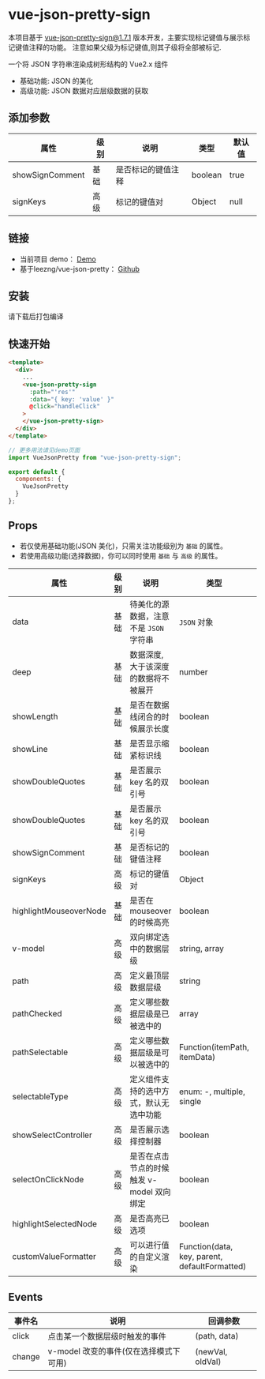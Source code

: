 # vue-json-pretty-sign

本项目基于 vue-json-pretty-sign@1.7.1 版本开发，主要实现标记键值与展示标记键值注释的功能。
注意如果父级为标记键值,则其子级将全部被标记.

一个将 JSON 字符串渲染成树形结构的 Vue2.x 组件

- 基础功能: JSON 的美化
- 高级功能: JSON 数据对应层级数据的获取

## 添加参数

| 属性            | 级别 | 说明               | 类型    | 默认值 |
| --------------- | ---- | ------------------ | ------- | ------ |
| showSignComment | 基础 | 是否标记的键值注释 | boolean | true   |
| signKeys        | 高级 | 标记的键值对       | Object  | null   |

## 链接

- 当前项目 demo： [Demo](https://secretlovez.github.io/vue-json-petty-sign/)
- 基于leezng/vue-json-pretty： [Github](https://github.com/leezng/vue-json-pretty)

## 安装

请下载后打包编译

## 快速开始

```html
<template>
  <div>
    ...
    <vue-json-pretty-sign
      :path="'res'"
      :data="{ key: 'value' }"
      @click="handleClick"
    >
    </vue-json-pretty-sign>
  </div>
</template>
```

```js
// 更多用法请见demo页面
import VueJsonPretty from "vue-json-pretty-sign";

export default {
  components: {
    VueJsonPretty
  }
};
```

## Props

- 若仅使用基础功能(JSON 美化)，只需关注功能级别为 `基础` 的属性。
- 若使用高级功能(选择数据)，你可以同时使用 `基础` 与 `高级` 的属性。

| 属性                   | 级别 | 说明                                      | 类型                                          | 默认值   |
| ---------------------- | ---- | ----------------------------------------- | --------------------------------------------- | -------- |
| data                   | 基础 | 待美化的源数据，注意不是 `JSON` 字符串    | `JSON` 对象                                   | -        |
| deep                   | 基础 | 数据深度, 大于该深度的数据将不被展开      | number                                        | Infinity |
| showLength             | 基础 | 是否在数据线闭合的时候展示长度            | boolean                                       | false    |
| showLine               | 基础 | 是否显示缩紧标识线                        | boolean                                       | true     |
| showDoubleQuotes       | 基础 | 是否展示 key 名的双引号                   | boolean                                       | true     |
| showDoubleQuotes       | 基础 | 是否展示 key 名的双引号                   | boolean                                       | true     |
| showSignComment        | 基础 | 是否标记的键值注释                        | boolean                                       | true     |
| signKeys               | 高级 | 标记的键值对                              | Object                                        | null     |
| highlightMouseoverNode | 基础 | 是否在 mouseover 的时候高亮               | boolean                                       | false    |
| v-model                | 高级 | 双向绑定选中的数据层级                    | string, array                                 | -, []    |
| path                   | 高级 | 定义最顶层数据层级                        | string                                        | root     |
| pathChecked            | 高级 | 定义哪些数据层级是已被选中的              | array                                         | []       |
| pathSelectable         | 高级 | 定义哪些数据层级是可以被选中的            | Function(itemPath, itemData)                  | -        |
| selectableType         | 高级 | 定义组件支持的选中方式，默认无选中功能    | enum: -, multiple, single                     | -        |
| showSelectController   | 高级 | 是否展示选择控制器                        | boolean                                       | false    |
| selectOnClickNode      | 高级 | 是否在点击节点的时候触发 v-model 双向绑定 | boolean                                       | true     |
| highlightSelectedNode  | 高级 | 是否高亮已选项                            | boolean                                       | true     |
| customValueFormatter   | 高级 | 可以进行值的自定义渲染                    | Function(data, key, parent, defaultFormatted) | -        |

## Events

| 事件名 | 说明                                   | 回调参数         |
| ------ | -------------------------------------- | ---------------- |
| click  | 点击某一个数据层级时触发的事件         | (path, data)     |
| change | v-model 改变的事件(仅在选择模式下可用) | (newVal, oldVal) |
